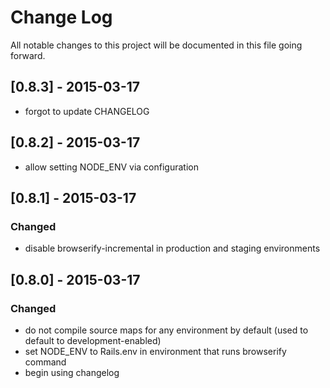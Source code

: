 # Change Log
All notable changes to this project will be documented in this file going forward.

## [0.8.3] - 2015-03-17
- forgot to update CHANGELOG

## [0.8.2] - 2015-03-17
- allow setting NODE_ENV via configuration

## [0.8.1] - 2015-03-17
### Changed
- disable browserify-incremental in production and staging environments

## [0.8.0] - 2015-03-17
### Changed
- do not compile source maps for any environment by default (used to default to development-enabled)
- set NODE_ENV to Rails.env in environment that runs browserify command
- begin using changelog
